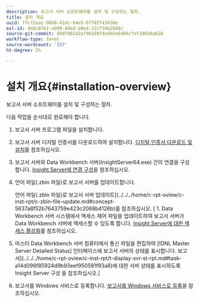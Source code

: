 ```yaml
---
description: 보고서 서버 소프트웨어를 설치 및 구성하는 절차.
title: 설치 개요
uuid: ffc72aa1-98d8-41dc-b4e5-6f70ff43430e
exl-id: 4ddc0761-a999-49ed-b0e4-12cf34e2688c
source-git-commit: d9df90242ef96188f4e4b5e6d04cfef196b0a628
workflow-type: tm+mt
source-wordcount: '157'
ht-degree: 2%

---
```


# 설치 개요{#installation-overview}

보고서 서버 소프트웨어를 설치 및 구성하는 절차.

다음 작업을 순서대로 완료해야 합니다.

1. 보고서 서버 프로그램 파일을 설치합니다.
1. 보고서 서버 디지털 인증서를 다운로드하여 설치합니다. [디지털 인증서 다운로드 및 설치](../../../home/c-rpt-oview/c-inst-rpt/c-install-dig-cert/c-install-dig-cert.md#concept-5a61fc67df3643598c7c403962075f76)를 참조하십시오.
1. 보고서 서버와 Data Workbench 서버(InsightServer64.exe) 간의 연결을 구성합니다. [Insight Server에 연결 구성](../../../home/c-rpt-oview/c-inst-rpt/t-config-conn-ins-svr.md#task-a3ca949c43244782b658fb4437fd724c)을 참조하십시오.
1. 언어 파일(.zbin 파일)로 보고서 서버를 업데이트합니다.

   언어 파일(.zbin 파일)로 보고서 서버 업데이트](../../../home/c-rpt-oview/c-inst-rpt/c-zbin-file-update.md#concept-5637a8f52b7643759e423c2068b4126b)를 참조하십시오. [ 1. Data Workbench 서버 시스템에서 액세스 제어 파일을 업데이트하여 보고서 서버가 Data Workbench 서버에 액세스할 수 있도록 합니다. [Insight Server에 대한 액세스 활성화](../../../home/c-rpt-oview/c-inst-rpt/t-en-acc-ins-svr.md#task-e7b95cf9cb194842ad72fa534c56c3cc)를 참조하십시오.
1. 마스터 Data Workbench 서버 컴퓨터에서 통신 파일을 편집하여 [!DNL Master Server Detailed Status] 인터페이스에 보고서 서버의 상태를 표시합니다. 보고서](../../../home/c-rpt-oview/c-inst-rpt/t-display-svr-st-rpt.md#task-a14d096f85924d9b93eef950591f93a8)에 대한 서버 상태를 표시하도록 Insight Server 구성 을 참조하십시오.[
1. 보고서를 Windows 서비스로 등록합니다. [보고서를 Windows 서비스로 등록](../../../home/c-rpt-oview/c-inst-rpt/t-reg-rpt-win-svc.md#task-a8762d7818ed4cfd87e616db6a68b3a6)을 참조하십시오.

